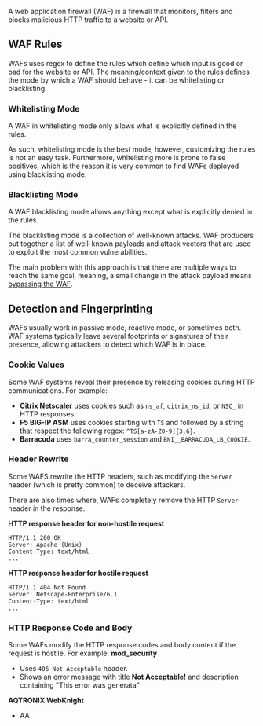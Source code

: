 A web application firewall (WAF) is a firewall that monitors, filters and blocks malicious HTTP traffic to a website or API.
## WAF Rules
WAFs uses regex to define the rules which define which input is good or bad for the website or API. The meaning/context given to the rules defines the mode by which a WAF should behave - it can be whitelisting or blacklisting.
### Whitelisting Mode
A WAF in whitelisting mode only allows what is explicitly defined in the rules.

As such, whitelisting mode is the best mode, however, customizing the rules is not an easy task. Furthermore, whitelisting more is prone to false positives, which is the reason it is very common to find WAFs deployed using blacklisting mode.
### Blacklisting Mode
A WAF blacklisting mode allows anything except what is explicitly denied in the rules.

The blacklisting mode is a collection of well-known attacks. WAF producers put together a list of well-known payloads and attack vectors that are used to exploit the most common vulnerabilities.

The main problem with this approach is that there are multiple ways to reach the same goal, meaning, a small change in the attack payload means [bypassing the WAF](obsidian://open?vault=security-notes&file=Offensive%20Security%2FWeb%20Application%20Security%2FEncoding%2C%20Evasions%2C%20and%20Bypasses%2FWAF%20Bypass).
## Detection and Fingerprinting
WAFs usually work in passive mode, reactive mode, or sometimes both. WAF systems typically leave several footprints or signatures of their presence, allowing attackers to detect which WAF is in place.
### Cookie Values
Some WAF systems reveal their presence by releasing cookies during HTTP communications. For example:
- **Citrix Netscaler** uses cookies such as `ns_af`, `citrix_ns_id`, or `NSC_` in HTTP responses.
- **F5 BIG-IP ASM** uses cookies starting with `TS` and followed by a string that respect the following regex: `^TS[a-zA-Z0-9]{3,6}`.
- **Barracuda** uses `barra_counter_session` and `BNI__BARRACUDA_LB_COOKIE`.
### Header Rewrite
Some WAFS rewrite the HTTP headers, such as modifying the `Server `header (which is pretty common) to deceive attackers.

There are also times where, WAFs completely remove the HTTP `Server` header in the response.

**HTTP response header for non-hostile request**
```http
HTTP/1.1 200 OK
Server: Apache (Unix)
Content-Type: text/html
...
```
**HTTP response header for hostile request**
```http
HTTP/1.1 404 Not Found
Server: Netscape-Enterprise/6.1
Content-Type: text/html
...
```
### HTTP Response Code and Body
Some WAFs modify the HTTP response codes and body content if the request is hostile. For example:
**mod_security**
- Uses `406 Not Acceptable` header.
- Shows an error message with title **Not Acceptable!** and description containing "This error was generata"

**AQTRONIX WebKnight**
- AA
